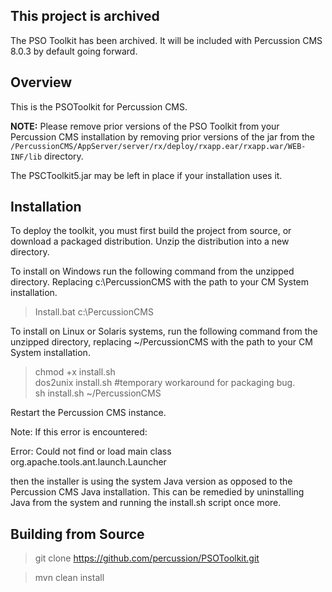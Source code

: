 ## This project is archived
The PSO Toolkit has been archived.  It will be included with Percussion CMS 8.0.3 by default going forward.

## Overview
This is the PSOToolkit for Percussion CMS.   

**NOTE:** Please remove prior versions of the PSO Toolkit from your Percussion CMS installation by removing prior versions of the jar from 
the `/PercussionCMS/AppServer/server/rx/deploy/rxapp.ear/rxapp.war/WEB-INF/lib` directory.  

The PSCToolkit5.jar may be left in place if your installation uses it. 

## Installation  
To deploy the toolkit, you must first build the project from source, or download a packaged distribution.
Unzip the distribution into a new directory.

To install on Windows run the following command from the unzipped directory.  Replacing c:\PercussionCMS with the path to your CM System installation.
>Install.bat c:\PercussionCMS

To install on Linux or Solaris systems, run the following command from the unzipped directory, replacing ~/PercussionCMS with the path to your CM System installation. 
>chmod +x install.sh   
>dos2unix install.sh #temporary workaround for packaging bug.   
>sh install.sh ~/PercussionCMS   

Restart the Percussion CMS instance.

Note: If this error is encountered:

Error: Could not find or load main class org.apache.tools.ant.launch.Launcher

then the installer is using the system Java version as opposed to the Percussion CMS Java installation.  This can be remedied by uninstalling Java from the system and running the install.sh script once more.



## Building from Source

> git clone https://github.com/percussion/PSOToolkit.git

> mvn clean install
